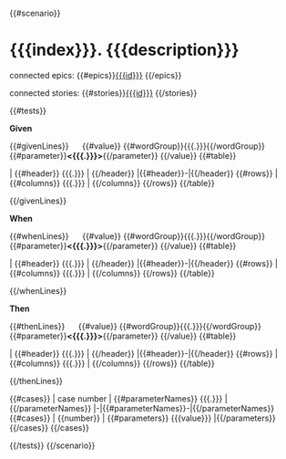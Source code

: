 {{#scenario}}
# {{{index}}}. {{{description}}}

connected epics: {{#epics}}[{{{id}}}]({{{href}}}) {{/epics}}

connected stories: {{#stories}}[{{{id}}}]({{{href}}}) {{/stories}}

{{#tests}}

**Given**

{{#givenLines}}
&nbsp;&nbsp;&nbsp;&nbsp;
{{#value}}
{{#wordGroup}}{{{.}}}{{/wordGroup}}{{#parameter}}**&lt;{{{.}}}&gt;**{{/parameter}}
{{/value}}
{{#table}}

| {{#header}} {{{.}}} | {{/header}}
|{{#header}}-|{{/header}}
{{#rows}}
| {{#columns}} {{{.}}} | {{/columns}}
{{/rows}}
{{/table}}

{{/givenLines}}

**When**

{{#whenLines}}
&nbsp;&nbsp;&nbsp;&nbsp;
{{#value}}
{{#wordGroup}}{{{.}}}{{/wordGroup}}{{#parameter}}**&lt;{{{.}}}&gt;**{{/parameter}}
{{/value}}
{{#table}}

| {{#header}} {{{.}}} | {{/header}}
|{{#header}}-|{{/header}}
{{#rows}}
| {{#columns}} {{{.}}} | {{/columns}}
{{/rows}}
{{/table}}

{{/whenLines}}

**Then**

{{#thenLines}}
&nbsp;&nbsp;&nbsp;&nbsp;
{{#value}}
{{#wordGroup}}{{{.}}}{{/wordGroup}}{{#parameter}}**&lt;{{{.}}}&gt;**{{/parameter}}
{{/value}}
{{#table}}

| {{#header}} {{{.}}} | {{/header}}
|{{#header}}-|{{/header}}
{{#rows}}
| {{#columns}} {{{.}}} | {{/columns}}
{{/rows}}
{{/table}}

{{/thenLines}}

{{#cases}}
| case number | {{#parameterNames}} {{{.}}} |{{/parameterNames}}
|-|{{#parameterNames}}-|{{/parameterNames}}
{{#cases}}
| {{number}} | {{#parameters}} {{{value}}} |{{/parameters}}
{{/cases}}
{{/cases}}

{{/tests}}
{{/scenario}}
